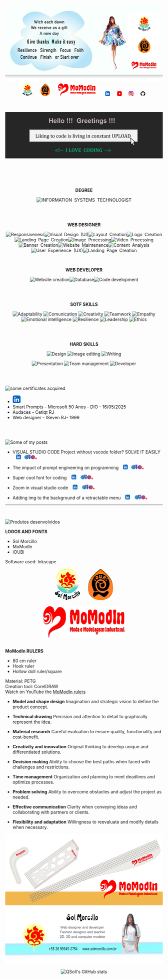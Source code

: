 <img align="center" src="banner_top1.jpg">

<div align="center">
  <a href="https://solmorcillo.com.br" title="Website Sol Morcillo" target="_blank"><img src="logo_SM.jpg" width="30" height="40"></a> &nbsp; &ensp; &nbsp;<a href="https://solmorcillo.com.br/ioubi.html" title="Website iOUBi" target="_blank"><img src="logo_ioubi.jpg" width="30" height="40"></a>
&nbsp; &ensp;&nbsp; <a href="https://solmorcillo.com.br/momodin.html" title="Website MoModIn" target="_blank"><img src="logo_momodin.jpg" width="120" height=40"></a> &nbsp; &ensp; &nbsp; 
  <a href="https://www.linkedin.com/in/solmorcillo/" target="_blank" ><img src="logo_linkedin.jpg" width=15" height="15"></a> &nbsp; &ensp; <a href="https://www.youtube.com/@SolMorcillo" target="_blank"><img src="logo_youtube.png" alt="texto" width="15" height="15"></a> &nbsp; &ensp; <a href="https://www.instagram.com/sol_morcillo/" target="_blank"><img src="logo_instagram.png" alt="texto" width="15" height="15"></a>
&nbsp; &ensp; <a href="https://www.github.com/QSoll/" target="_blank" ><img src="logo_github.jpg" alt="Ir para Linkedim" width="15" height="15"></a>
</div>

<br><br>
<img src="card_codigo1.jpg" align="center">

<br>

<div align="center">

<br><BR>

**DEGREE**

![INFORMATION&ensp;SYSTEMS&ensp;TECHNOLOGIST](https://img.shields.io/badge/INFORMATION&ensp;SYSTEMS&ensp;TECHNOLOGIST-003545?style=for-the-badge&logo=INFORMATION&ensp;SYSTEMS&ensp;TECHNOLOGIST&logoColor=white)

</div>

<br><br>

<div align="center">

**WEB DESIGNER**

![Responsiveness](https://img.shields.io/badge/Responsiveness-%23B92B27.svg?style=for-the-badge&logo=Responsiveness&logoColor=white)![Visual&ensp;Design&ensp;(UI)](https://img.shields.io/badge/Visual&ensp;Design&ensp;(UI)-%23D90007.svg?style=for-the-badge&logo=Visual&ensp;Design&ensp;(UI)&logoColor=white)![Layout&ensp;Creation](https://img.shields.io/badge/-Layout&ensp;Creation-FE7A16?style=for-the-badge&logo=Layout&ensp;Creation&logoColor=white)![Logo&ensp;Creation](https://img.shields.io/badge/Logo&ensp;Creation-EAB300?style=for-the-badge&logo=Logo&ensp;Creation&logoColor=white)![Landing&ensp;Page&ensp;Creation](https://img.shields.io/badge/Landing&ensp;Page&ensp;Creation-025E8C?style=for-the-badge&logo=Landing&ensp;Page&ensp;Creation&logoColor=white)![Image&ensp;Processing](https://img.shields.io/badge/Image&ensp;Processing-74aa9c?style=for-the-badge&logo=Image&ensp;Processing&logoColor=white)![Video&ensp;Processing](https://img.shields.io/badge/Video&ensp;Processing-0AC18E?style=for-the-badge&logo=Video&ensp;Processing&logoColor=white)![Banner&ensp;Creation](https://img.shields.io/badge/Banner&ensp;Creation-%230056D2.svg?style=for-the-badge&logo=Banner&ensp;Creation&logoColor=white)![Website&ensp;Maintenance](https://img.shields.io/badge/Website&ensp;Maintenance-258ffa?style=for-the-badge&logo=Website&ensp;Maintenance&logoColor=white)![Content&ensp;Analysis](https://img.shields.io/badge/Content&ensp;Analysis-9999FF.svg?style=for-the-badge&logo=Content&ensp;Analysis&logoColor=white) 
![User&ensp;Experience&ensp;(UX)](https://img.shields.io/badge/User&ensp;Experience&ensp;(UX)-%2382bd4e.svg?style=for-the-badge&logo=User&ensp;Experience&ensp;(UX)&logoColor=black)![Landing&ensp;Page&ensp;Creation](https://img.shields.io/badge/Landing&ensp;Page&ensp;Creation-1997B5&?logo=Landing&ensp;Page&ensp;Creation&logoColor=white&style=for-the-badge)

<br>

**WEB DEVELOPER**

![Website&nbsp;creation](https://img.shields.io/badge/Website&nbsp;creation-B59A30?style=for-the-badge&logo=Website&nbsp;creation&logoColor=white)![Database](https://img.shields.io/badge/Database-F4B728?style=for-the-badge&logo=Database&logoColor=white)![Code&nbsp;development](https://img.shields.io/badge/Code&nbsp;development-B59A30?style=for-the-badge&logo=Code&nbsp;development&logoColor=white)

<br><br>

**SOTF SKILLS**

![Adaptability](https://img.shields.io/badge/Adaptability-0AC18E?style=for-the-badge&logo=Adaptability&logoColor=white) ![Comunication](https://img.shields.io/badge/Comunication-DDE072?style=for-the-badge&logo=Comunication&logoColor=white) ![Creativity](https://img.shields.io/badge/Creativity-0AC18E?style=for-the-badge&logo=Creativity&logoColor=white)  ![Teamwork](https://img.shields.io/badge/Teamwork-DDE072?style=for-the-badge&logo=Teamwork&logoColor=white) ![Empathy](https://img.shields.io/badge/Empathy-0AC18E?style=for-the-badge&logo=Empathy&logoColor=white) ![Emotional&nbsp;intelligence](https://img.shields.io/badge/Emotional&nbsp;intelligence-DDE072?style=for-the-badge&logo=Emotional&nbsp;intelligence&logoColor=white) ![Resilience](https://img.shields.io/badge/Resilience-0AC18E?style=for-the-badge&logo=Resilience&logoColor=white) ![Leadership](https://img.shields.io/badge/Leadership-DDE072?style=for-the-badge&logo=Leadership&logoColor=white) ![Ethics](https://img.shields.io/badge/Ethics-0AC18E?style=for-the-badge&logo=Ethics&logoColor=white)

<br><br>

**HARD SKILLS**

![Design](https://img.shields.io/badge/Design-EAB300?style=for-the-badge&logo=Design&logoColor=white) ![Image&nbsp;editing](https://img.shields.io/badge/Image&nbsp;editing-FF00A0?style=for-the-badge&logo=Image&nbsp;editing&logoColor=white) ![Writing](https://img.shields.io/badge/Writing-EAB300?style=for-the-badge&logo=Writing&logoColor=white)

![Presentation](https://img.shields.io/badge/Presentation-EAB300?style=for-the-badge&logo=Presentation&logoColor=white) ![Team&nbsp;management](https://img.shields.io/badge/Team&nbsp;management-FF00A0?style=for-the-badge&logo=Team&nbsp;management&logoColor=white) ![Developer](https://img.shields.io/badge/Developer-EAB300?style=for-the-badge&logo=Developer&logoColor=white)

</div>

<br><br>

![some certificates acquired](https://img.shields.io/badge/Some&ensp;certificates&ensp;acquired-FF6600?style=for-the-badge&logo=Some&ensp;certificates&ensp;acquired&logoColor=white)

* <a href="https://www.linkedin.com/in/solmorcillo/details/certifications/" target="_blank"><img src= "logo_linkedin.jpg" width="25" height="25"></a>
* Smart Prompts - Microsoft 50 Anos - DIO - 16/05/2025
* Audaces - Cetiqt RJ
* Web designer - ISeven RJ- 1999


<br><br>

![Some of my posts](https://img.shields.io/badge/Some&ensp;of&ensp;my&ensp;posts-E6007A?style=for-the-badge&logo=Algumas&ensp;das&ensp;minhas&ensp;postagens&logoColor=white)

* VISUAL STUDIO CODE Project without vscode folder? SOLVE IT EASILY &ensp; <a href="https://www.linkedin.com/posts/solmorcillo_visual-studio-code-seu-projeto-est%C3%A1-sem-a-activity-7337477375099559936-fyZF?utm_source=share&utm_medium=member_desktop&rcm=ACoAAAuitDYBO0Jky_a88mbhGCJBnYJU3tigTfU"><img src= "logo_linkedin.jpg" width="15" height="15"></a> &ensp;<a href="https://web.dio.me/topics/projeto-exemplofundamentos-sem-pasta-vscode-resolva-facil?back=%2Ftrack%2Fwex-end-end-engineering&order=undefined&page=1&search=&tab=forum&track_id=2788777f-63a7-4a41-a8eb-28133a20c2f1" target="_blank" ><img src= "logo_dio.jpg" width="40" height="15"></a>

* The impact of prompt engineering on programming &ensp; <a href="https://www.linkedin.com/posts/solmorcillo_podcast-o-impacto-da-engenharia-de-prompt-activity-7329138780697792515-8UtK?utm_source=share&utm_medium=member_desktop&rcm=ACoAAAuitDYBO0Jky_a88mbhGCJBnYJU3tigTfU"><img src= "logo_linkedin.jpg" width="15" height="15"></a> &ensp;<a href="https://web.dio.me/articles/o-impacto-da-engenharia-de-prompt-na-programacao-8b628b1ca1fc?back=/articles" target="_blank" ><img src= "logo_dio.jpg" width="40" height="15"></a>

* Super cool font for coding &ensp; <a href="https://www.linkedin.com/posts/solmorcillo_font-super-legal-para-codar-activity-7000149356163026944-2ZNT?utm_source=share&utm_medium=member_desktop&rcm=ACoAAAuitDYBO0Jky_a88mbhGCJBnYJU3tigTfU" target="_blank" > <img src= "logo_linkedin.jpg" width="15" height="15"></a>
&ensp; <a href="https://web.dio.me/articles/font-boa-para-codar?back=/articles" target="_blank" > <img src= "logo_dio.jpg" width="40" height="15"> </a>

* Zoom in visual studio code &ensp; <a href="https://www.linkedin.com/posts/solmorcillo_dev-easy-codding-visual-studio-code-activity-6999717017268183040-2iIJ?utm_source=share&utm_medium=member_desktop&rcm=ACoAAAuitDYBO0Jky_a88mbhGCJBnYJU3tigTfU" target="_blank" > <img src= "logo_linkedin.jpg" width="15" height="15"></a>
&ensp; <a href="https://web.dio.me/articles/zoom-no-visual-studio-code?back=/articles" target="_blank" > <img src= "logo_dio.jpg" width="40" height="15"> </a>

* Adding img to the background of a retractable menu &ensp; <a href="https://www.linkedin.com/posts/solmorcillo_dev-easy-codding-html-css-adicionando-activity-6999392171652968448-3BY7?utm_source=share&utm_medium=member_desktop&rcm=ACoAAAuitDYBO0Jky_a88mbhGCJBnYJU3tigTfU" target="_blank" > <img src= "logo_linkedin.jpg" width="15" height="15"></a>
&ensp; <a href="https://web.dio.me/articles/adicionando-img-no-background-de-menu-retratil?back=/articles" target="_blank" > <img src= "logo_dio.jpg" width="40" height="15"> </a>

---
<br>

<div align="left">
  
![Produtos desenvolvidos](https://img.shields.io/badge/Products&ensp;developed-FFCC01?style=for-the-badge&logo=Products&ensp;developed&logoColor=white)

**LOGOS AND FONTS**

* Sol Morcillo
* MoModIn
* iOUBi

Software used: Inkscape
<br>
<div align="center">
  <a href="https://solmorcillo.com.br" title="Website Sol Morcillo" target="_blank"><img src="logo_SM.jpg" width="80" height="100"></a> &nbsp; &ensp; &nbsp;<a href="https://solmorcillo.com.br/ioubi.html" title="Website iOUBi" target="_blank"><img src="logo_ioubi.jpg" width="80" height="100"></a> <br> 

  </div>

  <br>
<div align="center"> 
  <a href="https://solmorcillo.com.br/momodin.html" title="Website MoModIn" target="_blank"><img src="logo_momodin.jpg" width="260" height=100"></a>
  
</div>

<br>

**MoModIn RULERS** 

* 80 cm ruler
* Hook ruler
* Hollow doll ruler/square

Material: PETG <br>
Creation tool: CorelDRAW <br>
Watch on YouTube the <a href="https://youtu.be/VmiQWrJMKYA?si=CLvEnXqrqiBRzNRV" target="_blank" > MoModIn rulers</a>


* **Model and shape design** Imagination and strategic vision to define the product concept.

* **Technical drawing** Precision and attention to detail to graphically represent the idea.

* **Material research** Careful evaluation to ensure quality, functionality and cost-benefit.

* **Creativity and innovation** Original thinking to develop unique and differentiated solutions.

* **Decision making** Ability to choose the best paths when faced with challenges and restrictions.

* **Time management** Organization and planning to meet deadlines and optimize processes.

* **Problem solving** Ability to overcome obstacles and adjust the project as needed.

* **Effective communication** Clarity when conveying ideas and collaborating with partners or clients.

* **Flexibility and adaptation** Willingness to reevaluate and modify details when necessary.
                
</div>

<img align="center" src="banner_momodin1.jpg">

<br>

<img align="center" src="assinatura1.jpg">

<br>

<div align="center">
  
![QSoll's GitHub stats](https://github-readme-stats.vercel.app/api?username=QSoll&show_icons=true&theme=radical)

</div>










